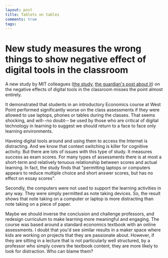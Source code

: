 ```yaml
---
layout: post
title: Tablets on tables
comments: true
tags:
---
```

# New study measures the wrong things to show negative effect of digital tools in the classroom

A new study by MIT colleagues (<a href="https://seii.mit.edu/research/study/the-impact-of-computer-usage-on-academic-performance-evidence-from-a-randomized-trial-at-the-united-states-military-academy/">the study</a>, <a href="http://www.theguardian.com/education/2016/may/11/students-who-use-digital-devices-in-class-perform-worse-in-exams">the guardian's post about it</a>) on the negative effects of digital tools in the classroom misses the point almost entirely.

It demonstrated that students in an introductory Economics course at West Point performed significantly worse on the class assessments if they were allowed to use laptops, phones or tables during the classes. That seems shocking, and will--no doubt-- be used by those who are critical of digital technology in learning to suggest we should return to a face to face only learning environments.

Haveing digital tools around and using them to access the Internet is distracting. And we know that context switching is killer for cognitive activity. But there are lots of issues with this type of study. It measures success as exam scores. For many types of assessments there is at most a short-term and relatively tenuous relationship between scores and actual learning. In fact, the study finds that "permitting laptops or computers appears to reduce multiple choice and short answer scores, but has no effect on essay scores".

Secondly, the computers were not used to support the learning activities in any way. They were simply permitted as note taking devices. So, the result shows that note taking on a computer or laptop is more distracting than note taking on a piece of paper.

Maybe we should inverse the conclusion and challenge professors, and redesign curriculum to make learning more meaningful and engaging. The course was based around a standard economics textbook with an
online assessments. I doubt that you'd see similar results in a maker space where kids are working on projects that they are passionate about. However, if they are sitting in a lecture that is not particularly well structured, by a professor who simply covers the textbook content, they are more likely to look for distraction. Who can blame them?
